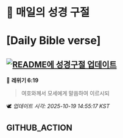 # 🙏 매일의 성경 구절
# [Daily Bible verse]
## [![README에 성경구절 업데이트](https://github.com/DONGSUKA/first_test/actions/workflows/update-readme-bible.yml/badge.svg)](https://github.com/DONGSUKA/first_test/actions/workflows/update-readme-bible.yml)
<!-- START_BIBLE_VERSE -->
📖 **레위기 6:19**
> 여호와께서 모세에게 말씀하여 이르시되

🕊️ _업데이트 시각: 2025-10-19 14:55:17 KST_
  <!-- END_BIBLE_VERSE -->
## GITHUB_ACTION

